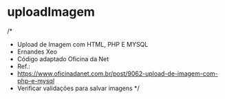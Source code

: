 # uploadImagem
/*
 * Upload de Imagem com HTML, PHP E MYSQL
 * Ernandes Xeo
 * Código adaptado Oficina da Net
 * Ref.:
 * https://www.oficinadanet.com.br/post/9062-upload-de-imagem-com-php-e-mysql
 * Verificar validações para salvar imagens
 */
